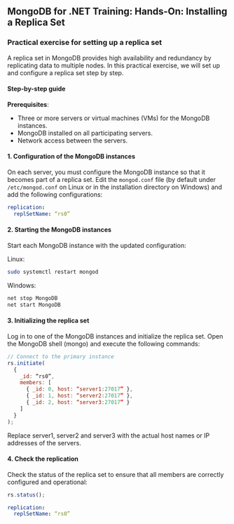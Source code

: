 
## MongoDB for .NET Training: Hands-On: Installing a Replica Set

### Practical exercise for setting up a replica set

A replica set in MongoDB provides high availability and redundancy by replicating data to multiple nodes. In this practical exercise, we will set up and configure a replica set step by step.

#### Step-by-step guide

**Prerequisites**:
- Three or more servers or virtual machines (VMs) for the MongoDB instances.
- MongoDB installed on all participating servers.
- Network access between the servers.

#### 1. Configuration of the MongoDB instances

On each server, you must configure the MongoDB instance so that it becomes part of a replica set. Edit the `mongod.conf` file (by default under `/etc/mongod.conf` on Linux or in the installation directory on Windows) and add the following configurations:

```yaml
replication:
  replSetName: “rs0”
```

#### 2. Starting the MongoDB instances
Start each MongoDB instance with the updated configuration:

Linux:
```sh
sudo systemctl restart mongod
```

Windows:
```sh
net stop MongoDB
net start MongoDB
```

#### 3. Initializing the replica set
Log in to one of the MongoDB instances and initialize the replica set. Open the MongoDB shell (mongo) and execute the following commands:

```js
// Connect to the primary instance
rs.initiate(
  {
    _id: “rs0”,
    members: [
      { _id: 0, host: “server1:27017” },
      { _id: 1, host: “server2:27017” },
      { _id: 2, host: “server3:27017” }
    ]
  }
);
```
Replace server1, server2 and server3 with the actual host names or IP addresses of the servers.

#### 4. Check the replication
Check the status of the replica set to ensure that all members are correctly configured and operational:

```js
rs.status();
```


```yaml
replication:
  replSetName: “rs0”
```

